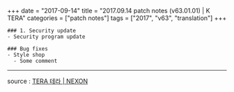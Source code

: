 +++
date = "2017-09-14"
title = "2017.09.14 patch notes (v63.01.01) | K TERA"
categories = ["patch notes"]
tags = ["2017", "v63", "translation"]
+++

```
### 1. Security update
- Security program update

### Bug fixes
- Style shop
  - Some comment
```

----

source : [TERA 테라 | NEXON](http://tera.nexon.com/news/update/view.aspx?n4articlesn=297)
